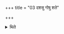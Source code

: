 +++
title = "03 दशसु गोषु शते"

+++

<details><summary>थिते</summary>

दशसु गोषु शते वर्षभमुत्सृजन्ति ३
</details>
